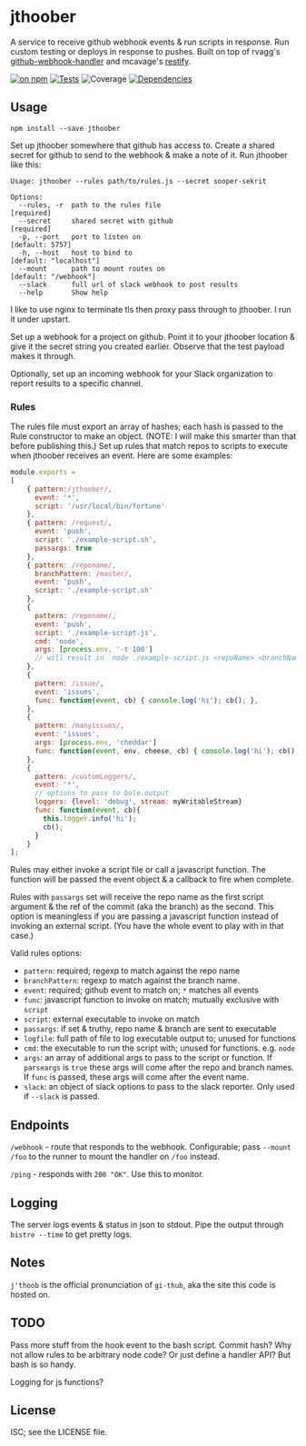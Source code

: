 # jthoober

A service to receive github webhook events & run scripts in response. Run custom testing or deploys in response to pushes. Built on top of rvagg's [github-webhook-handler](https://github.com/rvagg/github-webhook-handler) and mcavage's [restify](http://mcavage.me/node-restify/).

[![on npm](http://img.shields.io/npm/v/jthoober.svg?style=flat)](https://www.npmjs.org/package/jthoober)  [![Tests](http://img.shields.io/travis/ceejbot/jthoober.svg?style=flat)](http://travis-ci.org/ceejbot/jthoober)  ![Coverage](http://img.shields.io/badge/coverage-91%25-green.svg?style=flat)   [![Dependencies](http://img.shields.io/david/ceejbot/jthoober.svg?style=flat)](https://david-dm.org/ceejbot/jthoober)

## Usage

`npm install --save jthoober`

Set up jthoober somewhere that github has access to. Create a shared secret for github to send to the webhook & make a note of it. Run jthoober like this:

```shell
Usage: jthoober --rules path/to/rules.js --secret sooper-sekrit

Options:
  --rules, -r  path to the rules file                         [required]
  --secret     shared secret with github                      [required]
  -p, --port   port to listen on                              [default: 5757]
  -h, --host   host to bind to                                [default: "localhost"]
  --mount      path to mount routes on                        [default: "/webhook"]
  --slack      full url of slack webhook to post results
  --help       Show help
```

I like to use nginx to terminate tls then proxy pass through to jthoober. I run it under upstart.

Set up a webhook for a project on github. Point it to your jthoober location & give it the secret string you created earlier. Observe that the test payload makes it through.

Optionally, set up an incoming webhook for your Slack organization to report results to a specific channel.

### Rules

The rules file must export an array of hashes; each hash is passed to the Rule constructor to make an object. (NOTE: I will make this smarter than that before publishing this.) Set up rules that match repos to scripts to execute when jthoober receives an event. Here are some examples:

```javascript
module.exports =
[
    { pattern:/jthoober/,
      event: '*',
      script: '/usr/local/bin/fortune'
    },
    { pattern: /request/,
      event: 'push',
      script: './example-script.sh',
      passargs: true
    },
    { pattern: /reponame/,
      branchPattern: /master/,
      event: 'push',
      script: './example-script.sh'
    },
    {
      pattern: /reponame/,
      event: 'push',
      script: './example-script.js',
      cmd: 'node',
      args: [process.env, '-t 100']
      // will result in `node ./example-script.js <repoName> <branchName> <env> -t 100`
    },
    {
      pattern: /issue/,
      event: 'issues',
      func: function(event, cb) { console.log('hi'); cb(); },
    },
    {
      pattern: /manyissues/,
      event: 'issues',
      args: [process.env, 'cheddar']
      func: function(event, env, cheese, cb) { console.log('hi'); cb(); },
    },
    {
      pattern: /customLoggers/,
      event: '*',
      // options to pass to bole.output
      loggers: {level: 'debug', stream: myWritableStream}
      func: function(event, cb){
        this.logger.info('hi');
        cb();
      }
    }
];
```

Rules may either invoke a script file or call a javascript function. The function will be passed the event object & a callback to fire when complete.

Rules with `passargs` set will receive the repo name as the first script argument & the ref of the commit (aka the branch) as the second. This option is meaningless if you are passing a javascript function instead of invoking an external script. (You have the whole event to play with in that case.)

Valid rules options:

* `pattern`: required; regexp to match against the repo name
* `branchPattern`: regexp to match against the branch name.
* `event`: required; github event to match on; `*` matches all events
* `func`: javascript function to invoke on match; mutually exclusive with `script`
* `script`: external executable to invoke on match
* `passargs`: if set & truthy, repo name & branch are sent to executable
* `logfile`: full path of file to log executable output to; unused for functions
* `cmd`: the executable to run the script with; unused for functions. e.g. `node`
* `args`: an array of additional args to pass to the script or function. If `parseargs` is `true` these args will come after the repo and branch names. If `func` is passed, these args will come after the event name.
* `slack`: an object of slack options to pass to the slack reporter. Only used if `--slack` is passed.

## Endpoints

`/webhook` - route that responds to the webhook. Configurable; pass `--mount /foo` to the runner to mount the handler on `/foo` instead.

`/ping` - responds with `200 "OK"`. Use this to monitor.

## Logging

The server logs events & status in json to stdout. Pipe the output through `bistre --time` to get pretty logs.

## Notes

`j'thoob` is the official pronunciation of `gi-thub`, aka the site this code is hosted on.

## TODO

Pass more stuff from the hook event to the bash script. Commit hash? Why not allow rules to be arbitrary node code? Or just define a handler API? But bash is so handy.

Logging for js functions?

## License

ISC; see the LICENSE file.
